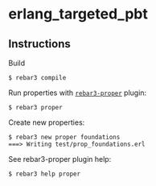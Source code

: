 # erlang_targeted_pbt

## Instructions

Build

    $ rebar3 compile

Run properties with [`rebar3-proper`](https://github.com/ferd/rebar3_proper/) plugin:

    $ rebar3 proper

Create new properties:

    $ rebar3 new proper foundations
    ===> Writing test/prop_foundations.erl

See rebar3-proper plugin help:

    $ rebar3 help proper
